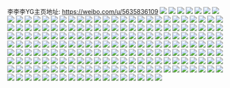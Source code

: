 李李李YG主页地址: https://weibo.com/u/5635836109 
![](https://wx4.sinaimg.cn/mw2000/0069poqply1h8rvsmffv2j325t325kjm.jpg) 
![](https://wx4.sinaimg.cn/mw2000/0069poqply1h8rvsn8k66j31zn2uy7wi.jpg) 
![](https://wx4.sinaimg.cn/mw2000/0069poqply1h8rvslk68sj32c0340npd.jpg) 
![](https://wx4.sinaimg.cn/mw2000/0069poqply1h8rvsnxfi5j31s82obnpe.jpg) 
![](https://wx4.sinaimg.cn/mw2000/0069poqply1h8rvsh29dfj32c03404qs.jpg) 
![](https://wx4.sinaimg.cn/mw2000/0069poqply1h87xrksjp3j31c825r7rq.jpg) 
![](https://wx4.sinaimg.cn/mw2000/0069poqply1h87xrlzgaxj321f2y3u0x.jpg) 
![](https://wx4.sinaimg.cn/mw2000/0069poqply1h87xrlbhvoj32c0340u0x.jpg) 
![](https://wx4.sinaimg.cn/mw2000/0069poqply1h87xrmqsmhj323r2r6hdt.jpg) 
![](https://wx4.sinaimg.cn/mw2000/0069poqply1h87xrnn6ynj325q3404qq.jpg) 
![](https://wx4.sinaimg.cn/mw2000/0069poqply1h87xrkceugj325h2c0x6h.jpg) 
![](https://wx4.sinaimg.cn/mw2000/0069poqply1h83r8vxwvij31x01fre81.jpg) 
![](https://wx4.sinaimg.cn/mw2000/0069poqply1h7n5z5odt1j314p1pb7wh.jpg) 
![](https://wx4.sinaimg.cn/mw2000/0069poqply1h7n5z661ddj31pg14u1kx.jpg) 
![](https://wx4.sinaimg.cn/mw2000/0069poqply1h7n5z6sho4j31or14n7wh.jpg) 
![](https://wx4.sinaimg.cn/mw2000/0069poqply1h7n5z7cl8hj31pc14wb29.jpg) 
![](https://wx4.sinaimg.cn/mw2000/0069poqply1h7n5z7x8gxj31pc14w1kx.jpg) 
![](https://wx4.sinaimg.cn/mw2000/0069poqply1h7n5z8f2hqj31pc14we81.jpg) 
![](https://wx4.sinaimg.cn/mw2000/0069poqply1h7n5z8za8dj314w1pc7wh.jpg) 
![](https://wx4.sinaimg.cn/mw2000/0069poqply1h7n5z9gdabj314w1pcb29.jpg) 
![](https://wx4.sinaimg.cn/mw2000/0069poqply1h7n5z54zy3j31451onhag.jpg) 
![](https://wx4.sinaimg.cn/mw2000/0069poqpgy1h6fq0xmn64j31sc2dsnpd.jpg) 
![](https://wx4.sinaimg.cn/mw2000/0069poqpgy1h6fq120642j32ds1sce81.jpg) 
![](https://wx4.sinaimg.cn/mw2000/0069poqpgy1h6fq150m5vj325k2vqu0x.jpg) 
![](https://wx4.sinaimg.cn/mw2000/0069poqpgy1h6fq0z1q8wj332d2asb2a.jpg) 
![](https://wx4.sinaimg.cn/mw2000/0069poqpgy1h6fq106lpjj31sc2dse81.jpg) 
![](https://wx4.sinaimg.cn/mw2000/0069poqpgy1h6fq13bv33j320e2wpkjl.jpg) 
![](https://wx4.sinaimg.cn/mw2000/0069poqply1h6datvagtqj30n01dsagh.jpg) 
![](https://wx4.sinaimg.cn/mw2000/0069poqply1h6datvq4lfj30n01dswk1.jpg) 
![](https://wx4.sinaimg.cn/mw2000/0069poqply1h6dau34hwhj30n01dsk4f.jpg) 
![](https://wx4.sinaimg.cn/mw2000/0069poqply1h5qxyjavdwj323u35s4qq.jpg) 
![](https://wx4.sinaimg.cn/mw2000/0069poqply1h5qxyk6opyj322e33mnpd.jpg) 
![](https://wx4.sinaimg.cn/mw2000/0069poqply1h5qxyh01lqj323u35s7wi.jpg) 
![](https://wx4.sinaimg.cn/mw2000/0069poqply1h5qxylwt9hj323v35s7wi.jpg) 
![](https://wx4.sinaimg.cn/mw2000/0069poqply1h5qxyn9uzvj323u35sx6p.jpg) 
![](https://wx4.sinaimg.cn/mw2000/0069poqply1h5qxyoxsltj323u35sqv5.jpg) 
![](https://wx4.sinaimg.cn/mw2000/0069poqply1h5l768ken9j32c0340x6q.jpg) 
![](https://wx4.sinaimg.cn/mw2000/0069poqply1h5l76adx8qj3296309e82.jpg) 
![](https://wx4.sinaimg.cn/mw2000/0069poqply1h5l76bu0hzj328q2znqv6.jpg) 
![](https://wx4.sinaimg.cn/mw2000/0069poqply1h5l76fh9j4j33402c0b2c.jpg) 
![](https://wx4.sinaimg.cn/mw2000/0069poqply1h5l76do66oj324v2wukjn.jpg) 
![](https://wx4.sinaimg.cn/mw2000/0069poqply1h5l76g853vj31gk291h9v.jpg) 
![](https://wx4.sinaimg.cn/mw2000/0069poqply1h5l765txm5j31r92qr7wh.jpg) 
![](https://wx4.sinaimg.cn/mw2000/0069poqply1h5dl087gchj323u35s4qq.jpg) 
![](https://wx4.sinaimg.cn/mw2000/0069poqply1h5dl0b0pqsj323u35shdt.jpg) 
![](https://wx4.sinaimg.cn/mw2000/0069poqply1h5dl09lhv2j323u35s7wh.jpg) 
![](https://wx4.sinaimg.cn/mw2000/0069poqply1h5dl0c8q6dj323u35se81.jpg) 
![](https://wx4.sinaimg.cn/mw2000/0069poqply1h5dl0dazptj323u35s7ri.jpg) 
![](https://wx4.sinaimg.cn/mw2000/0069poqply1h5dl0ehc7mj323u35s4qm.jpg) 
![](https://wx4.sinaimg.cn/mw2000/0069poqply1h54wrian7oj31v72ky4qq.jpg) 
![](https://wx4.sinaimg.cn/mw2000/0069poqply1h54wrh3gcrj322w2tqb2a.jpg) 
![](https://wx4.sinaimg.cn/mw2000/0069poqply1h54wrj21wyj31v62pp1ky.jpg) 
![](https://wx4.sinaimg.cn/mw2000/0069poqply1h27rh83zfpj32c034kb2b.jpg) 
![](https://wx4.sinaimg.cn/mw2000/0069poqply1h27rh9cpw3j329k30rhdv.jpg) 
![](https://wx4.sinaimg.cn/mw2000/0069poqply1h27rhar5yxj31u42p8kjm.jpg) 
![](https://wx4.sinaimg.cn/mw2000/0069poqply1h27rhc42jtj32a031d1l0.jpg) 
![](https://wx4.sinaimg.cn/mw2000/0069poqply1h1u8roetv9j32c03404qr.jpg) 
![](https://wx4.sinaimg.cn/mw2000/0069poqply1h1u8rp7fx3j30n01dv12x.jpg) 
![](https://wx4.sinaimg.cn/mw2000/0069poqply1h1u8rnbjmzj30n01dsdov.jpg) 
![](https://wx4.sinaimg.cn/mw2000/0069poqply1h1u8rq9wrdj329u31j7wi.jpg) 
![](https://wx4.sinaimg.cn/mw2000/0069poqply1h1u8rro6bqj32c034db2a.jpg) 
![](https://wx4.sinaimg.cn/mw2000/0069poqply1h1u8rstvntj323u35sx6p.jpg) 
![](https://wx4.sinaimg.cn/mw2000/0069poqply1h1u8rvb59uj323u35s1ky.jpg) 
![](https://wx4.sinaimg.cn/mw2000/0069poqply1h1u8rwgg4cj31u233gnpd.jpg) 
![](https://wx4.sinaimg.cn/mw2000/0069poqply1h1u8rxlezaj323u35s1ky.jpg) 
![](https://wx4.sinaimg.cn/mw2000/0069poqply1h0glzi34e5j321h31ke84.jpg) 
![](https://wx4.sinaimg.cn/mw2000/0069poqply1h0gmc8qxc9j321h31k4qs.jpg) 
![](https://wx4.sinaimg.cn/mw2000/0069poqply1h0gmaascnej321h31khdw.jpg) 
![](https://wx4.sinaimg.cn/mw2000/0069poqply1h0glz1c84aj335622ve81.jpg) 
![](https://wx4.sinaimg.cn/mw2000/0069poqply1h0glz9kqyqj323v35sqv8.jpg) 
![](https://wx4.sinaimg.cn/mw2000/0069poqply1h0gmad39cqj322u33d1kx.jpg) 
![](https://wx4.sinaimg.cn/mw2000/0069poqply1h0glz30k40j31s02nze81.jpg) 
![](https://wx4.sinaimg.cn/mw2000/0069poqply1h0glzm036yj321h320qv7.jpg) 
![](https://wx4.sinaimg.cn/mw2000/0069poqply1h0glz4658sj325f30ke81.jpg) 
![](https://wx4.sinaimg.cn/mw2000/0069poqpgy1gyh13x2bc4j31xd2u2qv5.jpg) 
![](https://wx4.sinaimg.cn/mw2000/0069poqpgy1gyh13s4fpgj31n22h97wh.jpg) 
![](https://wx4.sinaimg.cn/mw2000/0069poqpgy1gyh13udp71j31pc2luu0x.jpg) 
![](https://wx4.sinaimg.cn/mw2000/0069poqpgy1gyh13w2mt2j31w42rye82.jpg) 
![](https://wx4.sinaimg.cn/mw2000/0069poqpgy1gyh13tehflj32c0340x6q.jpg) 
![](https://wx4.sinaimg.cn/mw2000/0069poqpgy1gyh13z0rd6j32al3251kz.jpg) 
![](https://wx4.sinaimg.cn/mw2000/0069poqpgy1gx38pixnlbj32482tox6p.jpg) 
![](https://wx4.sinaimg.cn/mw2000/0069poqpgy1gx38pmqqlmj32c0340kjm.jpg) 
![](https://wx4.sinaimg.cn/mw2000/0069poqpgy1gx38pooletj32c0340x6p.jpg) 
![](https://wx4.sinaimg.cn/mw2000/0069poqpgy1gx38pthwl9j32c0340hdu.jpg) 
![](https://wx4.sinaimg.cn/mw2000/0069poqpgy1gx38pxb5gaj32c0340npe.jpg) 
![](https://wx4.sinaimg.cn/mw2000/0069poqpgy1gx38pvb8q9j32c0340kjm.jpg) 
![](https://wx4.sinaimg.cn/mw2000/0069poqpgy1gx38pqc55cj32c0340e82.jpg) 
![](https://wx4.sinaimg.cn/mw2000/0069poqpgy1gx38q0cioij32c03407wi.jpg) 
![](https://wx4.sinaimg.cn/mw2000/0069poqpgy1gx38prk8jgj31sc2dsqv5.jpg) 
![](https://wx4.sinaimg.cn/mw2000/0069poqply1gwv1st4j4uj320v31k4qq.jpg) 
![](https://wx4.sinaimg.cn/mw2000/0069poqply1gwv1suoihvj31y02gx7wh.jpg) 
![](https://wx4.sinaimg.cn/mw2000/0069poqply1gwv1sr2qlyj31zs305qv5.jpg) 
![](https://wx4.sinaimg.cn/mw2000/0069poqply1gwv1svskygj321h32p7wi.jpg) 
![](https://wx4.sinaimg.cn/mw2000/0069poqpgy1gwddqbo2avj322y2rtnpd.jpg) 
![](https://wx4.sinaimg.cn/mw2000/0069poqpgy1gwddqdakzej322b32p1ky.jpg) 
![](https://wx4.sinaimg.cn/mw2000/0069poqpgy1gwddqeh2wbj31yb2vve81.jpg) 
![](https://wx4.sinaimg.cn/mw2000/0069poqpgy1gwddqgshr0j32c0340e83.jpg) 
![](https://wx4.sinaimg.cn/mw2000/0069poqply1gvvcy8a382j322w34eqv5.jpg) 
![](https://wx4.sinaimg.cn/mw2000/0069poqply1gvvcybfd8tj322u34b7wi.jpg) 
![](https://wx4.sinaimg.cn/mw2000/0069poqply1gvvcy69oqej323u35skjl.jpg) 
![](https://wx4.sinaimg.cn/mw2000/0069poqply1gvvcyd0xrzj321p32lx6p.jpg) 
![](https://wx4.sinaimg.cn/mw2000/0069poqply1gvvcydrg2fj320t318hdt.jpg) 
![](https://wx4.sinaimg.cn/mw2000/0069poqply1gvvcyfr8acj321d322x6q.jpg) 
![](https://wx4.sinaimg.cn/mw2000/0069poqply1gvvcyhdyyij32b332tu0y.jpg) 
![](https://wx4.sinaimg.cn/mw2000/0069poqply1gvvcyi6lqjj32152pjazm.jpg) 
![](https://wx4.sinaimg.cn/mw2000/0069poqply1gvvcyjlitqj30tw0twamc.jpg) 
![](https://wx4.sinaimg.cn/mw2000/0069poqpgy1gvf7ghqur7j6224337hdt02.jpg) 
![](https://wx4.sinaimg.cn/mw2000/0069poqpgy1gvf7giqdnxj61za337e8102.jpg) 
![](https://wx4.sinaimg.cn/mw2000/0069poqpgy1gvf7gk4775j621y32yqv502.jpg) 
![](https://wx4.sinaimg.cn/mw2000/0069poqpgy1gvf7gmxdxvj622c33j4qq02.jpg) 
![](https://wx4.sinaimg.cn/mw2000/0069poqpgy1gvf7gnu420j627z2afhdt02.jpg) 
![](https://wx4.sinaimg.cn/mw2000/0069poqpgy1gva6p6u5pfj62012zmkjl02.jpg) 
![](https://wx4.sinaimg.cn/mw2000/0069poqpgy1gva6pe1ojjj61zr2znhdt02.jpg) 
![](https://wx4.sinaimg.cn/mw2000/0069poqpgy1gva6oygiajj623u34knpe02.jpg) 
![](https://wx4.sinaimg.cn/mw2000/0069poqpgy1gva6pqkqmpj622l33ue8202.jpg) 
![](https://wx4.sinaimg.cn/mw2000/0069poqpgy1gva6pylf9jj621p32j1ky02.jpg) 
![](https://wx4.sinaimg.cn/mw2000/0069poqpgy1gva6q6gdt5j61zf2z51ky02.jpg) 
![](https://wx4.sinaimg.cn/mw2000/0069poqpgy1gv3mmhybubj621n32hx6p02.jpg) 
![](https://wx4.sinaimg.cn/mw2000/0069poqpgy1gv3mmeepe7j60xc1e2k3k02.jpg) 
![](https://wx4.sinaimg.cn/mw2000/0069poqpgy1gv3mmlhhfnj621z330npd02.jpg) 
![](https://wx4.sinaimg.cn/mw2000/0069poqpgy1gv3mmqrqi8j6226339npd02.jpg) 
![](https://wx4.sinaimg.cn/mw2000/0069poqpgy1gv3mmmpx92j623u35qb2902.jpg) 
![](https://wx4.sinaimg.cn/mw2000/0069poqpgy1gv3mms8bavj622u349npd02.jpg) 
![](https://wx4.sinaimg.cn/mw2000/0069poqpgy1gum8396kiqj611q1kwtky02.jpg) 
![](https://wx4.sinaimg.cn/mw2000/0069poqpgy1gum83ah8hjj611s1kwaom02.jpg) 
![](https://wx4.sinaimg.cn/mw2000/0069poqpgy1gum83co39jj623u35r4qp02.jpg) 
![](https://wx4.sinaimg.cn/mw2000/0069poqpgy1gum8380dndj623u32h7wi02.jpg) 
![](https://wx4.sinaimg.cn/mw2000/0069poqpgy1gum83ytthzj623u35r4qp02.jpg) 
![](https://wx4.sinaimg.cn/mw2000/0069poqpgy1gum83xkez4j611o16sgqp02.jpg) 
![](https://wx4.sinaimg.cn/mw2000/0069poqpgy1gum83e15w3j621f325u0x02.jpg) 
![](https://wx4.sinaimg.cn/mw2000/0069poqpgy1gum83fasvmj61111jlwyj02.jpg) 
![](https://wx4.sinaimg.cn/mw2000/0069poqpgy1gum83gh6luj622m33xqv502.jpg) 
![](https://wx4.sinaimg.cn/mw2000/0069poqpgy1gtxhe4k636j62c033zx6q02.jpg) 
![](https://wx4.sinaimg.cn/mw2000/0069poqpgy1gtxhfvvy5tj62c033z4qq02.jpg) 
![](https://wx4.sinaimg.cn/mw2000/0069poqpgy1gtxhe5nqsej62ad31sx6p02.jpg) 
![](https://wx4.sinaimg.cn/mw2000/0069poqpgy1gtxhe71aiej62c033zqv602.jpg) 
![](https://wx4.sinaimg.cn/mw2000/0069poqpgy1gtxhe1x9j1j622j33tqv602.jpg) 
![](https://wx4.sinaimg.cn/mw2000/0069poqpgy1gtxhe81g9bj622h2upu0x02.jpg) 
![](https://wx4.sinaimg.cn/mw2000/0069poqpgy1gtffe5zlnuj62072q71ky02.jpg) 
![](https://wx4.sinaimg.cn/mw2000/0069poqpgy1gtffe7pds9j622q2p2e8102.jpg) 
![](https://wx4.sinaimg.cn/mw2000/0069poqpgy1gtffefnrxjj61wm2tfx6p02.jpg) 
![](https://wx4.sinaimg.cn/mw2000/0069poqpgy1gtffe9oaxtj623u35rhdu02.jpg) 
![](https://wx4.sinaimg.cn/mw2000/0069poqpgy1gtffecz82oj626w31khdu02.jpg) 
![](https://wx4.sinaimg.cn/mw2000/0069poqpgy1gtffeebi79j62at32fnpe02.jpg) 
![](https://wx4.sinaimg.cn/mw2000/0069poqpgy1gtabo3994qj32c033zqv7.jpg) 
![](https://wx4.sinaimg.cn/mw2000/0069poqpgy1gtabo4f562j31zu2itnpe.jpg) 
![](https://wx4.sinaimg.cn/mw2000/0069poqpgy1gtabo5hp9fj31vm2mhe82.jpg) 
![](https://wx4.sinaimg.cn/mw2000/0069poqpgy1gtabo6lwg6j32c033zx6p.jpg) 
![](https://wx4.sinaimg.cn/mw2000/0069poqpgy1gtabo05jd5j62c033zu0x02.jpg) 
![](https://wx4.sinaimg.cn/mw2000/0069poqpgy1gtabo898hqj32c0340e83.jpg) 
![](https://wx4.sinaimg.cn/mw2000/0069poqpgy1gt0194zxfgj31q62aw1ky.jpg) 
![](https://wx4.sinaimg.cn/mw2000/0069poqpgy1gt0195isr6j30n01ds4fz.jpg) 
![](https://wx4.sinaimg.cn/mw2000/0069poqpgy1gt0193hojnj32c02c0qv6.jpg) 
![](https://wx4.sinaimg.cn/mw2000/0069poqpgy1gt019qjc77j30n0132gry.jpg) 
![](https://wx4.sinaimg.cn/mw2000/0069poqpgy1gs6cwo1848j323u35skjl.jpg) 
![](https://wx4.sinaimg.cn/mw2000/0069poqpgy1gs6cwrk7kfj32162x0npd.jpg) 
![](https://wx4.sinaimg.cn/mw2000/0069poqpgy1gs6cwuy3fqj321q2ykkjl.jpg) 
![](https://wx4.sinaimg.cn/mw2000/0069poqpgy1gs6cwj0hwgj32282xlqv5.jpg) 
![](https://wx4.sinaimg.cn/mw2000/0069poqpgy1gs42dca7q7j31kw2dcb2e.jpg) 
![](https://wx4.sinaimg.cn/mw2000/0069poqpgy1gs42dyy7w6j31kw2dcb2e.jpg) 
![](https://wx4.sinaimg.cn/mw2000/0069poqpgy1gs42ejjp6cj31kw2dc1l2.jpg) 
![](https://wx4.sinaimg.cn/mw2000/0069poqpgy1gs42crfkkwj31kw2dc4qu.jpg) 
![](https://wx4.sinaimg.cn/mw2000/0069poqpgy1gs42ey5hi4j31kw2dc4qu.jpg) 
![](https://wx4.sinaimg.cn/mw2000/0069poqpgy1gs42fdte15j31kw2dc1l2.jpg) 
![](https://wx4.sinaimg.cn/mw2000/0069poqply1gmgq9ljurtj31fd1fdkjl.jpg) 
![](https://wx4.sinaimg.cn/mw2000/0069poqply1gmgq9mv5wuj31da1da7wh.jpg) 
![](https://wx4.sinaimg.cn/mw2000/0069poqply1gmgq9o1yrzj30vv1amx55.jpg) 
![](https://wx4.sinaimg.cn/mw2000/0069poqply1gmgq9qpff3j31o0280e82.jpg) 
![](https://wx4.sinaimg.cn/mw2000/0069poqply1gmgq9t6dqej32c02c0hdt.jpg) 
![](https://wx4.sinaimg.cn/mw2000/0069poqply1gmgq9iocmpj32c02c0qv5.jpg) 
![](https://wx4.sinaimg.cn/mw2000/0069poqpgy1gkd8o5a0s4j32bb2w4hdv.jpg) 
![](https://wx4.sinaimg.cn/mw2000/0069poqpgy1gkd8o1j48xj32c02c07wi.jpg) 
![](https://wx4.sinaimg.cn/mw2000/0069poqpgy1gkd8o6bngwj321j21j4qp.jpg) 
![](https://wx4.sinaimg.cn/mw2000/0069poqpgy1gkd8o8jmwtj32c02c0hdt.jpg) 
![](https://wx4.sinaimg.cn/mw2000/0069poqpgy1gjsidjbfdfj31p32jau0x.jpg) 
![](https://wx4.sinaimg.cn/mw2000/0069poqpgy1gjsidcm78gj3140140qrr.jpg) 
![](https://wx4.sinaimg.cn/mw2000/0069poqpgy1gjside1yz9j312c12cqru.jpg) 
![](https://wx4.sinaimg.cn/mw2000/0069poqpgy1gjsidfxzzgj31401404qp.jpg) 
![](https://wx4.sinaimg.cn/mw2000/0069poqpgy1gjsid71vbmj31ak1co1kx.jpg) 
![](https://wx4.sinaimg.cn/mw2000/0069poqpgy1gjsidb0ynrj31o01o0h5x.jpg) 
![](https://wx4.sinaimg.cn/mw2000/0069poqpgy1gipat3vy48j31w72kj1ky.jpg) 
![](https://wx4.sinaimg.cn/mw2000/0069poqpgy1gipasmvmb2j31x42szkjm.jpg) 
![](https://wx4.sinaimg.cn/mw2000/0069poqpgy1gipasqng9pj311u12gkf1.jpg) 
![](https://wx4.sinaimg.cn/mw2000/0069poqpgy1gipasy5dt4j31ij1ijhdu.jpg) 
![](https://wx4.sinaimg.cn/mw2000/0069poqpgy1ge6f7ndrf6j31o01o01ky.jpg) 
![](https://wx4.sinaimg.cn/mw2000/0069poqpgy1ge6f7ohm9fj31o01o0hdu.jpg) 
![](https://wx4.sinaimg.cn/mw2000/0069poqpgy1ge6f7uofvsj32c032u7wj.jpg) 
![](https://wx4.sinaimg.cn/mw2000/0069poqpgy1ge6f7phcs2j31q92jukjl.jpg) 
![](https://wx4.sinaimg.cn/mw2000/0069poqpgy1ge6f7r0qssj32c03407wj.jpg) 
![](https://wx4.sinaimg.cn/mw2000/0069poqpgy1ge6f7tfmy0j32py2pyb2a.jpg) 
![](https://wx4.sinaimg.cn/mw2000/0069poqpgy1gdp2d5ht83j32801o0x6q.jpg) 
![](https://wx4.sinaimg.cn/mw2000/0069poqpgy1gdp2d6tpjrj32801o0kjm.jpg) 
![](https://wx4.sinaimg.cn/mw2000/0069poqpgy1gdp2d3rterj31jc1x6x6p.jpg) 
![](https://wx4.sinaimg.cn/mw2000/0069poqpgy1gdir3fgit4j31o0230hdu.jpg) 
![](https://wx4.sinaimg.cn/mw2000/0069poqpgy1gdir3hr22ej32801o0u0y.jpg) 
![](https://wx4.sinaimg.cn/mw2000/0069poqpgy1gdir3do302j32801o0e82.jpg) 
![](https://wx4.sinaimg.cn/mw2000/0069poqpgy1gdir3iemjij31t01udh5j.jpg) 
![](https://wx4.sinaimg.cn/mw2000/0069poqpgy1ga0sij4l10j30tk13e1cr.jpg) 
![](https://wx4.sinaimg.cn/mw2000/0069poqpgy1g9hneso5hmj31o0280kjm.jpg) 
![](https://wx4.sinaimg.cn/mw2000/0069poqpgy1g9hneuuri0j31o02807wj.jpg) 
